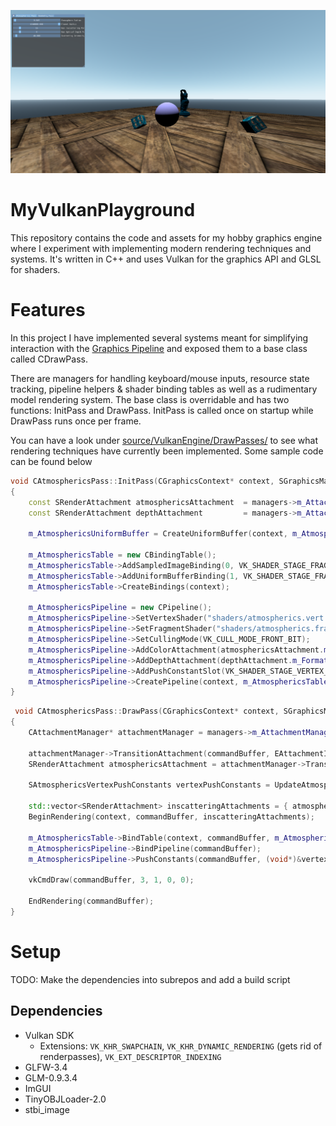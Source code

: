 ![alt text](engine.png)
# MyVulkanPlayground
This repository contains the code and assets for my hobby graphics engine where I experiment with implementing modern rendering techniques and systems. It's written in C++ and uses Vulkan for the graphics API and GLSL for shaders.

# Features
In this project I have implemented several systems meant for simplifying interaction with the [Graphics Pipeline](https://en.wikipedia.org/wiki/Graphics_pipeline) and exposed them to a base class called CDrawPass. 

There are managers for handling keyboard/mouse inputs, resource state tracking, pipeline helpers & shader binding tables as well as a rudimentary model rendering system. The base class is overridable and has two functions: InitPass and DrawPass. InitPass is called once on startup while DrawPass runs once per frame. 

You can have a look under [source/VulkanEngine/DrawPasses/](https://github.com/hjelmw/MyVulkanPlayground/tree/main/source/VulkanEngine/DrawPasses
) to see what rendering techniques have currently been implemented. Some sample code can be found below

```c++
void CAtmosphericsPass::InitPass(CGraphicsContext* context, SGraphicsManagers* managers)
{
	const SRenderAttachment atmosphericsAttachment  = managers->m_AttachmentManager->GetAttachment(EAttachmentIndices::AtmosphericsSkyBox);
	const SRenderAttachment depthAttachment         = managers->m_AttachmentManager->GetAttachment(EAttachmentIndices::Depth);

	m_AtmosphericsUniformBuffer = CreateUniformBuffer(context, m_AtmosphericsBufferMemory, sizeof(SAtmosphericsFragmentConstants));

	m_AtmosphericsTable = new CBindingTable();
	m_AtmosphericsTable->AddSampledImageBinding(0, VK_SHADER_STAGE_FRAGMENT_BIT, depthAttachment.m_ImageView, depthAttachment.m_Format, context->GetLinearClampSampler());
	m_AtmosphericsTable->AddUniformBufferBinding(1, VK_SHADER_STAGE_FRAGMENT_BIT, m_AtmosphericsUniformBuffer, sizeof(SAtmosphericsFragmentConstants));
	m_AtmosphericsTable->CreateBindings(context);

	m_AtmosphericsPipeline = new CPipeline();
	m_AtmosphericsPipeline->SetVertexShader("shaders/atmospherics.vert.spv");
	m_AtmosphericsPipeline->SetFragmentShader("shaders/atmospherics.frag.spv");
	m_AtmosphericsPipeline->SetCullingMode(VK_CULL_MODE_FRONT_BIT);
	m_AtmosphericsPipeline->AddColorAttachment(atmosphericsAttachment.m_Format);
	m_AtmosphericsPipeline->AddDepthAttachment(depthAttachment.m_Format);
	m_AtmosphericsPipeline->AddPushConstantSlot(VK_SHADER_STAGE_VERTEX_BIT, sizeof(SAtmosphericsVertexPushConstants), 0);
	m_AtmosphericsPipeline->CreatePipeline(context, m_AtmosphericsTable->GetDescriptorSetLayout());
}
```

```c++
 void CAtmosphericsPass::DrawPass(CGraphicsContext* context, SGraphicsManagers* managers, VkCommandBuffer commandBuffer)
{
	CAttachmentManager* attachmentManager = managers->m_AttachmentManager;

	attachmentManager->TransitionAttachment(commandBuffer, EAttachmentIndices::Depth, VK_ATTACHMENT_LOAD_OP_LOAD, VK_IMAGE_LAYOUT_DEPTH_READ_ONLY_OPTIMAL);
	SRenderAttachment atmosphericsAttachment = attachmentManager->TransitionAttachment(commandBuffer, EAttachmentIndices::AtmosphericsSkyBox, VK_ATTACHMENT_LOAD_OP_CLEAR, VK_IMAGE_LAYOUT_COLOR_ATTACHMENT_OPTIMAL);

	SAtmosphericsVertexPushConstants vertexPushConstants = UpdateAtmosphericsConstants();

	std::vector<SRenderAttachment> inscatteringAttachments = { atmosphericsAttachment };
	BeginRendering(context, commandBuffer, inscatteringAttachments);

	m_AtmosphericsTable->BindTable(context, commandBuffer, m_AtmosphericsPipeline->GetPipelineLayout());
	m_AtmosphericsPipeline->BindPipeline(commandBuffer);
	m_AtmosphericsPipeline->PushConstants(commandBuffer, (void*)&vertexPushConstants);

	vkCmdDraw(commandBuffer, 3, 1, 0, 0);

	EndRendering(commandBuffer);
}
```


# Setup
TODO: Make the dependencies into subrepos and add a build script

## Dependencies
* Vulkan SDK
  * Extensions: `VK_KHR_SWAPCHAIN`, `VK_KHR_DYNAMIC_RENDERING` (gets rid of renderpasses), `VK_EXT_DESCRIPTOR_INDEXING`
* GLFW-3.4
* GLM-0.9.3.4
* ImGUI
* TinyOBJLoader-2.0
* stbi_image

